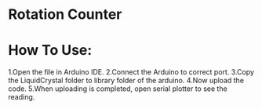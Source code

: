 # Rotation Counter


# How To Use:
1.Open the file in  Arduino IDE.
2.Connect the  Arduino to correct port.
3.Copy the LiquidCrystal folder to library folder of the arduino.
4.Now upload the code.
5.When uploading is completed, open serial plotter to see the reading. 

